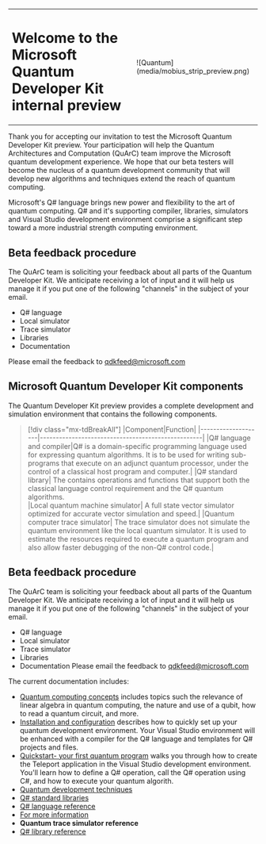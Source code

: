 <table>
<tr><td><H1> Welcome to the Microsoft Quantum Developer Kit internal preview</td><td>![Quantum](media/mobius_strip_preview.png)</td></tr>
</table>
Thank you for accepting our invitation to test the Microsoft Quantum Developer Kit preview. Your participation will help the Quantum Architectures and Computation (QuArC) team improve the Microsoft quantum development experience. We hope that our beta testers will become the nucleus of a quantum development community that will develop new algorithms and techniques extend the reach of quantum computing.

Microsoft's Q# language brings new power and flexibility to the art of quantum computing. Q# and it's supporting compiler, libraries, simulators and Visual Studio development environment comprise a significant step toward a more industrial strength computing environment.

## Beta feedback procedure
The QuArC team is soliciting your feedback about all parts of the Quantum Developer Kit. We anticipate receiving a lot of input and it will help us manage it if you put one of the following "channels" in the subject of your email.
- Q# language
- Local simulator
- Trace simulator
- Libraries
- Documentation
 
Please email the feedback to <qdkfeed@microsoft.com>

## Microsoft Quantum Developer Kit components
The Quantum Developer Kit preview provides a complete development and simulation environment that contains the following components.
> [!div class="mx-tdBreakAll"]
> |Component|Function|
> |--------------------|---------------------------------------------------|
> |Q# language and compiler|Q# is a domain-specific programming language used for expressing quantum algorithms. It is to be used for writing sub-programs that execute on an adjunct quantum processor, under the control of a classical host program and computer.|
> |Q# standard library| The contains operations and functions that support both the classical language control requirement and the Q# quantum algorithms.  
> |Local quantum machine simulator| A full state vector simulator optimized for accurate vector simulation and speed.|
> |Quantum computer trace simulator| The trace simulator does not simulate the quantum environment like the local quantum simulator. It is used to estimate the resources required to execute a quantum program and also allow faster debugging of the non-Q# control code.|

## Beta feedback procedure
The QuArC team is soliciting your feedback about all parts of the Quantum Developer Kit. We anticipate receiving a lot of input and it will help us manage it if you put one of the following "channels" in the subject of your email.
- Q# language
- Local simulator
- Trace simulator
- Libraries
- Documentation 
Please email the feedback to qdkfeed@microsoft.com

The current documentation includes:
* [Quantum computing concepts](quantum-concepts-1-Intro.md) includes topics such the relevance of linear algebra in quantum computing, the nature and use of a qubit, how to read a quantum circuit, and more.
* [Installation and configuration](quantum-InstallConfig.md) describes how to quickly set up your quantum development environment. Your Visual Studio environment will be enhanced with a compiler for the Q# language and templates for Q# projects and files.
* [Quickstart- your first quantum program](quantum-WriteAQuantumProgram.md) walks you through how to create the Teleport application in the Visual Studio development environment. You'll learn how to define a Q# operation, call the Q# operation using C#, and how to execute your quantum algorith. 
* [Quantum development techniques](quantum-devguide-1-Intro.md)
* [Q# standard libraries](libraries/intro.md)
* [Q# language reference](quantum-QsharpReference.md)
* [For more information](quantum-ForMoreInfo.md)
* **Quantum trace simulator reference**
* [Q# library reference](api/overview.md)




